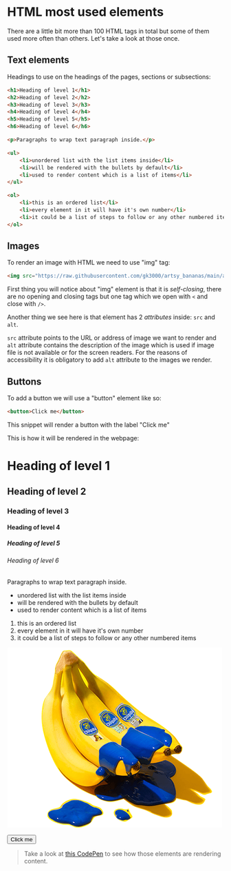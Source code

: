 # HTML most used elements

There are a little bit more than 100 HTML tags in total but some of them used more often than others. Let's take a look at those once. 

## Text elements

Headings to use on the headings of the pages, sections or subsections:

```html
<h1>Heading of level 1</h1>
<h2>Heading of level 2</h2>
<h3>Heading of level 3</h3>
<h4>Heading of level 4</h4>
<h5>Heading of level 5</h5>
<h6>Heading of level 6</h6>
```

```html
<p>Paragraphs to wrap text paragraph inside.</p>
```

```html
<ul>
	<li>unordered list with the list items inside</li>
	<li>will be rendered with the bullets by default</li>
	<li>used to render content which is a list of items</li>
</ul>
```

```html
<ol>
	<li>this is an ordered list</li>
	<li>every element in it will have it's own number</li>
	<li>it could be a list of steps to follow or any other numbered items</li>
</ol>
```

## Images

To render an image with HTML we need to use "img" tag:

```html
<img src="https://raw.githubusercontent.com/gk3000/artsy_bananas/main/artsy_bananas_00.png" alt="Artsy banana" />
```

First thing you will notice about "img" element is that it is *self-closing*, there are no opening and closing tags but one tag which we open with `<` and close with `/>`.

Another thing we see here is that element has 2 *attributes* inside: `src` and `alt`. 

`src` attribute points to the URL or address of image we want to render and `alt` attribute contains the description of the image which is used if image file is not available or for the screen readers. For the reasons of accessibility it is obligatory to add `alt` attribute to the images we render. 

## Buttons 

To add a button we will use a "button" element like so:

```html
<button>Click me</button>
``` 

This snippet will render a button with the label "Click me"

This is how it will be rendered in the webpage:

<h1>Heading of level 1</h1>
<h2>Heading of level 2</h2>
<h3>Heading of level 3</h3>
<h4>Heading of level 4</h4>
<h5>Heading of level 5</h5>
<h6>Heading of level 6</h6>

<p>Paragraphs to wrap text paragraph inside.</p>

<ul>
	<li>unordered list with the list items inside</li>
	<li>will be rendered with the bullets by default</li>
	<li>used to render content which is a list of items</li>
</ul>

<ol>
	<li>this is an ordered list</li>
	<li>every element in it will have it's own number</li>
	<li>it could be a list of steps to follow or any other numbered items</li>
</ol>

<img src="https://raw.githubusercontent.com/gk3000/artsy_bananas/main/artsy_bananas_00.png" alt="Artsy banana" />

<button>Click me</button>

> Take a look at [this CodePen](https://codepen.io/GK3000/pen/rNvMoWY) to see how those elements are rendering content.